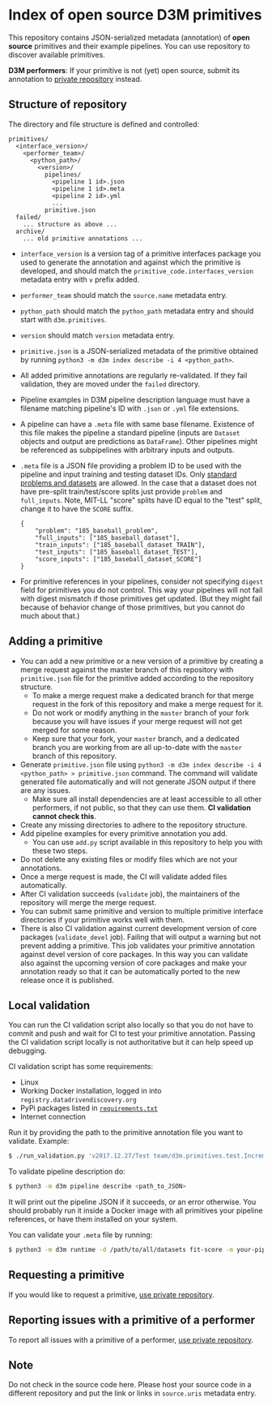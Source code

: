 # Index of open source D3M primitives

This repository contains JSON-serialized metadata (annotation) of **open source** primitives
and their example pipelines. You can use repository to discover available primitives.

**D3M performers**: If your primitive is not (yet) open source, submit its
annotation to [private repository](https://gitlab.datadrivendiscovery.org/jpl/primitives_repo)
instead.

## Structure of repository

The directory and file structure is defined and controlled:

```
primitives/
  <interface_version>/
    <performer_team>/
      <python_path>/
        <version>/
          pipelines/
            <pipeline 1 id>.json
            <pipeline 1 id>.meta
            <pipeline 2 id>.yml
            ...
          primitive.json
  failed/
    ... structure as above ...
  archive/
    ... old primitive annotations ...
```

* `interface_version` is a version tag of a primitive interfaces package
  you used to generate the annotation and against which the primitive is
  developed, and should match the `primitive_code.interfaces_version` metadata entry
  with `v` prefix added.
* `performer_team` should match the `source.name` metadata entry.
* `python_path` should match the `python_path` metadata entry and should start
  with `d3m.primitives`.
* `version` should match `version` metadata entry.
* `primitive.json` is a JSON-serialized metadata of the primitive
  obtained by running `python3 -m d3m index describe -i 4 <python_path>`.
* All added primitive annotations are regularly re-validated. If they fail validation,
  they are moved under the `failed` directory.
* Pipeline examples in D3M pipeline description language must have a filename
  matching pipeline's ID with `.json` or `.yml` file extensions.
* A pipeline can have a `.meta` file with same base filename. Existence of
  this file makes the pipeline a standard pipeline (inputs are `Dataset` objects
  and output are predictions as `DataFrame`). Other pipelines might be
  referenced as subpipelines with arbitrary inputs and outputs.
* `.meta` file is a JSON file providing a problem ID to be used with the pipeline
  and input training and testing dataset IDs. Only
  [standard problems and datasets](https://gitlab.datadrivendiscovery.org/d3m/datasets)
  are allowed. In the case that a dataset does not have pre-split train/test/score
  splits just provide `problem` and `full_inputs`. Note, MIT-LL "score" splits
  have ID equal to the "test" split, change it to have the `SCORE` suffix.

    ```
    {
        "problem": "185_baseball_problem",
        "full_inputs": ["185_baseball_dataset"],
        "train_inputs": ["185_baseball_dataset_TRAIN"],
        "test_inputs": ["185_baseball_dataset_TEST"],
        "score_inputs": ["185_baseball_dataset_SCORE"]
    }
    ```
* For primitive references in your pipelines, consider not specifying `digest`
  field for primitives you do not control. This way your pipelnes will not
  fail with digest mismatch if those primitives get updated. (But they might
  fail because of behavior change of those primitives, but you cannot do much
  about that.)

## Adding a primitive

* You can add a new primitive or a new version of a primitive by
  creating a merge request against the master branch of this repository
  with `primitive.json` file for the primitive added according to the
  repository structure.
  * To make a merge request make a dedicated branch for that merge request in
    the fork of this repository and make a merge request for it.
  * Do not work or modify anything in the `master` branch of your fork because you will
    have issues if your merge request will not get merged for some reason.
  * Keep sure that your fork, your `master` branch, and a dedicated branch you
    are working from are all up-to-date with the `master` branch of this repository.
* Generate `primitive.json` file using `python3 -m d3m index describe -i 4 <python_path> > primitive.json`
  command. The command will validate generated file automatically and
  will not generate JSON output if there are any issues.
  * Make sure all install dependencies are at least accessible to all other
    performers, if not public, so that they can use them. **CI validation cannot check this**.
* Create any missing directories to adhere to the repository structure.
* Add pipeline examples for every primitive annotation you add.
  * You can use `add.py` script available in this repository to help you with these two steps.
* Do not delete any existing files or modify files which are not your annotations.
* Once a merge request is made, the CI will validate added files automatically.
* After CI validation succeeds (`validate` job), the maintainers of the repository
  will merge the merge request.
* You can submit same primitive and version to multiple primitive interface
  directories if your primitive works well with them.
* There is also CI validation against current development version of core packages
  (`validate_devel` job). Failing that will output a warning but not prevent adding
  a primitive. This job validates your primitive annotation against devel version of
  core packages. In this way you can validate also against the upcoming version of
  core packages and make your annotation ready so that it can be automatically ported
  to the new release once it is published.

## Local validation

You can run the CI validation script also locally so that you do not have to commit
and push and wait for CI to test your primitive annotation. Passing the CI validation script
locally is not authoritative but it can help speed up debugging.

CI validation script has some requirements:

* Linux
* Working Docker installation, logged in into `registry.datadrivendiscovery.org`
* PyPi packages listed in [`requirements.txt`](requirements.txt)
* Internet connection

Run it by providing the path to the primitive annotation file you want to validate. Example:

```bash
$ ./run_validation.py 'v2017.12.27/Test team/d3m.primitives.test.IncrementPrimitive/0.1.0/primitive.json'
```

To validate pipeline description do:

```bash
$ python3 -m d3m pipeline describe <path_to_JSON>
```

It will print out the pipeline JSON if it succeeds, or an error otherwise. You should probably run it inside
a Docker image with all primitives your pipeline references, or have them installed on your system.

You can validate your `.meta` file by running:

```bash
$ python3 -m d3m runtime -d /path/to/all/datasets fit-score -m your-pipeline.meta -p your-pipeline.yml
```

## Requesting a primitive

If you would like to request a primitive, [use private repository](https://gitlab.datadrivendiscovery.org/jpl/primitives_repo#requesting-a-primitive).

## Reporting issues with a primitive of a performer

To report all issues with a primitive of a performer, [use private repository](https://gitlab.datadrivendiscovery.org/jpl/primitives_repo#reporting-issues-with-a-primitive-of-a-performer).

## Note

Do not check in the source code here. Please host your source code in a different repository and
put the link or links in `source.uris` metadata entry.
